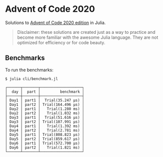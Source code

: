 # Advent of Code 2020

Solutions to [Advent of Code 2020 edition](https://adventofcode.com/2020) in Julia.

> Disclaimer: these solutions are created just as a way to practice and become more familiar
with the awesome Julia language. They are not optimized for efficiency or for code beauty.

## Benchmarks

To run the benchmarks:

    $ julia cli/benchmark.jl

```
┌──────┬───────┬───────────────────┐
│  day │  part │         benchmark │
├──────┼───────┼───────────────────┤
│ Day1 │ part1 │  Trial(35.247 μs) │
│ Day1 │ part2 │ Trial(164.496 μs) │
│ Day2 │ part1 │   Trial(1.280 ms) │
│ Day2 │ part2 │   Trial(1.032 ms) │
│ Day3 │ part1 │  Trial(51.616 μs) │
│ Day3 │ part2 │ Trial(107.991 μs) │
│ Day4 │ part1 │   Trial(1.392 ms) │
│ Day4 │ part2 │   Trial(2.781 ms) │
│ Day5 │ part1 │ Trial(808.823 μs) │
│ Day5 │ part2 │ Trial(859.617 μs) │
│ Day6 │ part1 │ Trial(572.700 μs) │
│ Day6 │ part2 │   Trial(1.821 ms) │
└──────┴───────┴───────────────────┘

```
